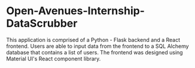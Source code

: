 # Open-Avenues-Internship-DataScrubber

This application is comprised of a Python - Flask backend and a React frontend. Users are able to input data from the frontend to a SQL Alchemy database that contains a list of users. The frontend was designed using Material UI's React component library. 
